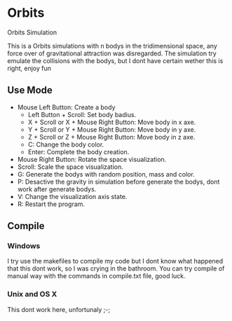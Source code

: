 # Orbits

Orbits Simulation

This is a Orbits simulations with n bodys in the tridimensional space, any force over of gravitational attraction was disregarded. The simulation try emulate the collisions with the bodys, but I dont have certain wether this is right, enjoy fun

## Use Mode

- Mouse Left Button: Create a body <br/>
  - Left Button + Scroll: Set body badius. <br/>
  - X + Scroll or X + Mouse Right Button: Move body in x axe. <br/>
  - Y + Scroll or Y + Mouse Right Button: Move body in y axe. <br/>
  - Z + Scroll or Z + Mouse Right Button: Move body in z axe. <br/>
  - C: Change the body color. <br/>
  - Enter: Complete the body creation. <br/>
- Mouse Right Button: Rotate the space visualization. <br/>
- Scroll: Scale the space visualization. <br/>
- G: Generate the bodys with random position, mass and color. <br/>
- P: Desactive the gravity in simulation before generate the bodys, dont work after generate bodys. <br/>
- V: Change the visualization axis state. <br/>
- R: Restart the program. <br/>

## Compile

### Windows

I try use the makefiles to compile my code but I dont know what happened that this dont work, so I was crying in the bathroom. You can try compile of manual way with the commands in compile.txt file, good luck.

### Unix and OS X

This dont work here, unfortunaly ;-;
